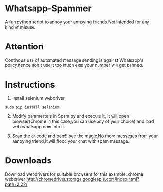 # Whatsapp-Spammer
A fun python script to annoy your annoying friends.Not intended for any kind of misuse.

# Attention
Continous use of automated message sending is against Whatsapp's policy,hence don't use it too much else your number will get banned.

# Instructions
1. Install selenium webdriver

```
sudo pip install selenium
```
2. Modify paramerters in Spam.py and execute it, 
It will open browser(Chrome in this case,you can use any of your choice) and load web.whatsapp.com into it.

3. Scan the qr code and  bam!! see the magic,No more messeges from your annoying friend,It will flood your chat with spam message.

# Downloads
Download webdrivers for suitable browsers,for this example:
chrome webdriver http://chromedriver.storage.googleapis.com/index.html?path=2.22/
